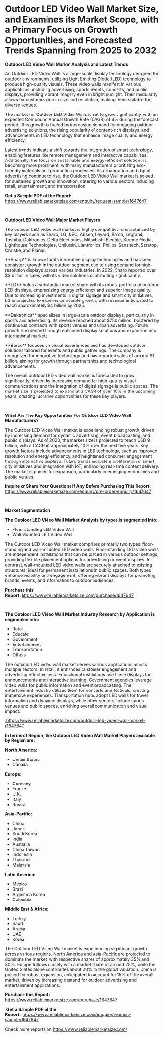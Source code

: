<p><h1>Outdoor LED Video Wall Market Size, and Examines its Market Scope, with a Primary Focus on Growth Opportunities, and Forecasted Trends Spanning from 2025 to 2032</h1></p><p><strong>Outdoor LED Video Wall Market Analysis and Latest Trends</strong></p>
<p><p>An Outdoor LED Video Wall is a large-scale display technology designed for outdoor environments, utilizing Light Emitting Diode (LED) technology to produce high-quality visuals. These video walls manifest in various applications, including advertising, sports events, concerts, and public displays, providing vibrant imagery even in bright sunlight. Their modularity allows for customization in size and resolution, making them suitable for diverse venues.</p><p>The market for Outdoor LED Video Walls is set to grow significantly, with an expected Compound Annual Growth Rate (CAGR) of 4% during the forecast period. This growth is fueled by increasing demand for engaging outdoor advertising solutions, the rising popularity of content-rich displays, and advancements in LED technology that enhance image quality and energy efficiency. </p><p>Latest trends indicate a shift towards the integration of smart technology, enabling features like remote management and interactive capabilities. Additionally, the focus on sustainable and energy-efficient solutions is becoming more prominent, with many manufacturers prioritizing eco-friendly materials and production processes. As urbanization and digital advertising continue to rise, the Outdoor LED Video Wall market is poised for sustained growth and innovation, catering to various sectors including retail, entertainment, and transportation.</p></p>
<p><strong>Get a Sample PDF of the Report:&nbsp;</strong> <a href="https://www.reliablemarketsize.com/enquiry/request-sample/1647647?utm_campaign=2291&utm_medium=2&utm_source=Github&utm_content=ia&utm_term=11022025&utm_id=outdoor-led-video-wall">https://www.reliablemarketsize.com/enquiry/request-sample/1647647</a></p>
<p>&nbsp;</p>
<p><strong>Outdoor LED Video Wall Major Market Players</strong></p>
<p><p>The outdoor LED video wall market is highly competitive, characterized by key players such as Sharp, LG, NEC, Absen, Leyard, Barco, Legrand, Toshiba, Daktronics, Delta Electronics, Mitsubishi Electric, Xtreme Media, Lighthouse Technologies, Unilumin, Liantronics, Philips, Sansitech, Szretop, Christie, and Planar. </p><p>**Sharp** is known for its innovative display technologies and has seen consistent growth in the outdoor segment due to rising demand for high-resolution displays across various industries. In 2022, Sharp reported over $3 billion in sales, with its video solutions contributing significantly.</p><p>**LG** holds a substantial market share with its robust portfolio of outdoor LED displays, emphasizing energy efficiency and superior image quality. Due to increasing investments in digital signage and smart city initiatives, LG is projected to experience notable growth, with revenue anticipated to reach approximately $4 billion by 2025.</p><p>**Daktronics** specializes in large-scale outdoor displays, particularly in sports and advertising. Its revenue reached about $750 million, bolstered by continuous contracts with sports venues and urban advertising. Future growth is expected through enhanced display solutions and expansion into international markets.</p><p>**Barco** focuses on visual experiences and has developed outdoor solutions tailored for events and public gatherings. The company is recognized for innovative technology and has reported sales of around $1 billion, aiming for growth through partnerships and technological advancements.</p><p>The overall outdoor LED video wall market is forecasted to grow significantly, driven by increasing demand for high-quality visual communications and the integration of digital signage in public spaces. The market size is projected to expand at a CAGR of over 10% in the upcoming years, creating lucrative opportunities for these key players.</p></p>
<p>&nbsp;</p>
<p><strong>What Are The Key Opportunities For Outdoor LED Video Wall Manufacturers?</strong></p>
<p><p>The Outdoor LED Video Wall market is experiencing robust growth, driven by increasing demand for dynamic advertising, event broadcasting, and public displays. As of 2023, the market size is projected to reach USD 9 billion, with a CAGR of approximately 10% over the next five years. Key growth factors include advancements in LED technology, such as improved resolution and energy efficiency, and heightened consumer engagement through interactive displays. Future trends indicate a proliferation in smart city initiatives and integration with IoT, enhancing real-time content delivery. The market is poised for expansion, particularly in emerging economies and public venues.</p></p>
<p><strong>Inquire or Share Your Questions If Any Before Purchasing This Report:</strong> <a href="https://www.reliablemarketsize.com/enquiry/pre-order-enquiry/1647647?utm_campaign=2291&utm_medium=2&utm_source=Github&utm_content=ia&utm_term=11022025&utm_id=outdoor-led-video-wall">https://www.reliablemarketsize.com/enquiry/pre-order-enquiry/1647647</a></p>
<p>&nbsp;</p>
<p><strong>Market Segmentation</strong></p>
<p><strong>The Outdoor LED Video Wall Market Analysis by types is segmented into:</strong></p>
<p><ul><li>Floor-standing LED Video Wall</li><li>Wall Mounted LED Video Wall</li></ul></p>
<p><p>The Outdoor LED Video Wall market comprises primarily two types: floor-standing and wall-mounted LED video walls. Floor-standing LED video walls are independent installations that can be placed in various outdoor settings, providing flexible placement options for advertising or event displays. In contrast, wall-mounted LED video walls are securely attached to existing structures, ideal for permanent installations in public spaces. Both types enhance visibility and engagement, offering vibrant displays for promoting brands, events, and information to outdoor audiences.</p></p>
<p><strong>Purchase this Report:&nbsp;</strong><a href="https://www.reliablemarketsize.com/purchase/1647647?utm_campaign=2291&utm_medium=2&utm_source=Github&utm_content=ia&utm_term=11022025&utm_id=outdoor-led-video-wall">https://www.reliablemarketsize.com/purchase/1647647</a></p>
<p>&nbsp;</p>
<p><strong>The Outdoor LED Video Wall Market Industry Research by Application is segmented into:</strong></p>
<p><ul><li>Retail</li><li>Educate</li><li>Government</li><li>Entertainment</li><li>Transportation</li><li>Others</li></ul></p>
<p><p>The outdoor LED video wall market serves various applications across multiple sectors. In retail, it enhances customer engagement and advertising effectiveness. Educational institutions use these displays for announcements and interactive learning. Government agencies leverage video walls for public information and event broadcasting. The entertainment industry utilizes them for concerts and festivals, creating immersive experiences. Transportation hubs adopt LED walls for travel information and dynamic displays, while other sectors include sports venues and public spaces, enriching overall communication and visual impact.</p></p>
<p><a href="https://www.reliablemarketsize.com/outdoor-led-video-wall-market-r1647647?utm_campaign=2291&utm_medium=2&utm_source=Github&utm_content=ia&utm_term=11022025&utm_id=outdoor-led-video-wall">&nbsp;https://www.reliablemarketsize.com/outdoor-led-video-wall-market-r1647647</a></p>
<p><strong>In terms of Region, the Outdoor LED Video Wall Market Players available by Region are:</strong></p>
<p>
    <p> <strong> North America: </strong>
        <ul>
            <li>United States</li>
            <li>Canada</li>
        </ul>
        </p> 
    <p> <strong> Europe: </strong>
        <ul>
            <li>Germany</li>
            <li>France</li>
            <li>U.K.</li>
            <li>Italy</li>
            <li>Russia</li>
        </ul>
        </p> 
    <p> <strong> Asia-Pacific: </strong>
        <ul>
            <li>China</li>
            <li>Japan</li>
            <li>South Korea</li>
            <li>India</li>
            <li>Australia</li>
            <li>China Taiwan</li>
            <li>Indonesia</li>
            <li>Thailand</li>
            <li>Malaysia</li>
        </ul>
        </p> 
    <p> <strong> Latin America: </strong>
        <ul>
            <li>Mexico</li>
            <li>Brazil</li>
            <li>Argentina Korea</li>
            <li>Colombia</li>
        </ul>
        </p> 
    <p> <strong> Middle East & Africa: </strong>
        <ul>
            <li>Turkey</li>
            <li>Saudi</li>
            <li>Arabia</li>
            <li>UAE</li>
            <li>Korea</li>
        </ul>
    </p>
    </p>
<p><p>The Outdoor LED Video Wall market is experiencing significant growth across various regions. North America and Asia-Pacific are projected to dominate the market, with respective shares of approximately 35% and 30%. Europe follows closely with a market share of around 25%, while the United States alone contributes about 20% to the global valuation. China is poised for robust expansion, anticipated to account for 15% of the overall market, driven by increasing demand for outdoor advertising and entertainment applications.</p></p>
<p><strong>Purchase this Report: </strong><a href="https://www.reliablemarketsize.com/purchase/1647647?utm_campaign=2291&utm_medium=2&utm_source=Github&utm_content=ia&utm_term=11022025&utm_id=outdoor-led-video-wall">https://www.reliablemarketsize.com/purchase/1647647</a></p>
<p>&nbsp;<strong>Get a Sample PDF of the Report:&nbsp;&nbsp;</strong><a href="https://www.reliablemarketsize.com/enquiry/request-sample/1647647?utm_campaign=2291&utm_medium=2&utm_source=Github&utm_content=ia&utm_term=11022025&utm_id=outdoor-led-video-wall">https://www.reliablemarketsize.com/enquiry/request-sample/1647647</a></p>
<p><strong></strong></p>
<p>Check more reports on <a href="https://www.reliablemarketsize.com/?utm_campaign=2291&utm_medium=2&utm_source=Github&utm_content=ia&utm_term=11022025&utm_id=outdoor-led-video-wall">https://www.reliablemarketsize.com/</a></p>